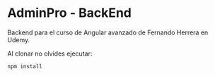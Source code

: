 # AdminPro - BackEnd

Backend para el curso de Angular avanzado de Fernando Herrera en Udemy.

Al clonar no olvides ejecutar:

```
npm install
```
